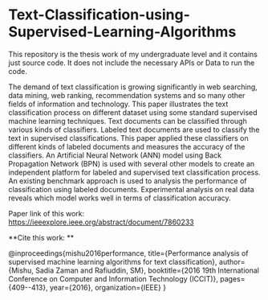 # Text-Classification-using-Supervised-Learning-Algorithms
This repository is the thesis work of my undergraduate level and it contains just source code. It does not include the necessary APIs or Data to run the code. 

The demand of text classification is growing
significantly in web searching, data mining, web ranking,
recommendation systems and so many other fields of information
and technology. This paper illustrates the text classification
process on different dataset using some standard supervised
machine learning techniques. Text documents can be classified
through various kinds of classifiers. Labeled text documents are
used to classify the text in supervised classifications. This paper
applied these classifiers on different kinds of labeled documents
and measures the accuracy of the classifiers. An Artificial Neural
Network (ANN) model using Back Propagation Network (BPN) is
used with several other models to create an independent platform
for labeled and supervised text classification process. An existing
benchmark approach is used to analysis the performance of
classification using labeled documents. Experimental analysis on
real data reveals which model works well in terms of
classification accuracy.


Paper link of this work: https://ieeexplore.ieee.org/abstract/document/7860233

**Cite this work: **

@inproceedings{mishu2016performance,
  title={Performance analysis of supervised machine learning algorithms for text classification},
  author={Mishu, Sadia Zaman and Rafiuddin, SM},
  booktitle={2016 19th International Conference on Computer and Information Technology (ICCIT)},
  pages={409--413},
  year={2016},
  organization={IEEE}
}

